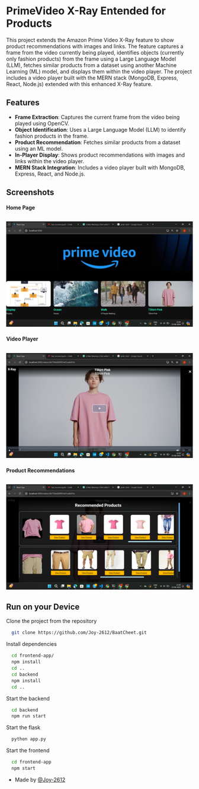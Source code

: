 # PrimeVideo X-Ray Entended for Products

This project extends the Amazon Prime Video X-Ray feature to show product recommendations with images and links. The feature captures a frame from the video currently being played, identifies objects (currently only fashion products) from the frame using a Large Language Model (LLM), fetches similar products from a dataset using another Machine Learning (ML) model, and displays them within the video player. The project includes a video player built with the MERN stack (MongoDB, Express, React, Node.js) extended with this enhanced X-Ray feature.

## Features

- **Frame Extraction**: Captures the current frame from the video being played using OpenCV.
- **Object Identification**: Uses a Large Language Model (LLM) to identify fashion products in the frame.
- **Product Recommendation**: Fetches similar products from a dataset using an ML model.
- **In-Player Display**: Shows product recommendations with images and links within the video player.
- **MERN Stack Integration**: Includes a video player built with MongoDB, Express, React, and Node.js.

## Screenshots

#### Home Page

## ![ScreenShot](<./frontend-app/screenshots/Screenshot%20(236).png>)

#### Video Player

## ![ScreenShots](<./frontend-app/screenshots/Screenshot%20(234).png>)

#### Product Recommendations

## ![ScreenShots](<./frontend-app/screenshots/Screenshot%20(233).png>)

## Run on your Device

Clone the project from the repository

```bash
  git clone https://github.com/Joy-2612/BaatCheet.git
```

Install dependencies

```bash
  cd frontend-app/
  npm install
  cd ..
  cd backend
  npm install
  cd ..
```

Start the backend

```bash
  cd backend
  npm run start
```

Start the flask

```bash
  python app.py
```

Start the frontend

```bash
  cd frontend-app
  npm start
```

- Made by [@Joy-2612](https://github.com/Joy-2612)

